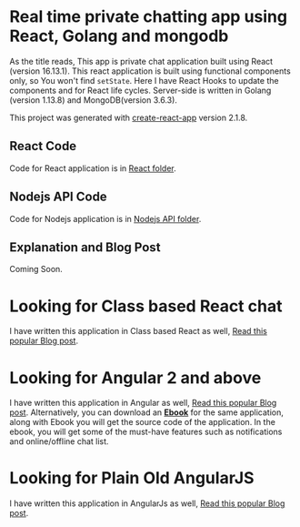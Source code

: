 # Real time private chatting app using React, Golang and mongodb

As the title reads, This app is private chat application built using React (version 16.13.1). This react application is built using functional components only, so You won't find `setState`. Here I have React Hooks to update the components and for React life cycles.
Server-side is written in Golang (version 1.13.8) and MongoDB(version 3.6.3).

This project was generated with [create-react-app](https://github.com/facebook/create-react-app) version 2.1.8.

## React Code
Code for React application is in [React folder](https://github.com/ShankyTiwari/Real-time-private-chatting-app-using-React-Golang-and-mongodb/tree/master/React%20App).

## Nodejs API Code
Code for Nodejs application is in [Nodejs API folder](https://github.com/ShankyTiwari/Real-time-private-chatting-app-using-React-Golang-and-mongodb/tree/master/Nodejs%20API).


## Explanation and Blog Post
Coming Soon.


# Looking for Class based React chat 
I have written this application in Class based React as well, [Read this popular Blog post](https://www.codershood.info/2019/03/31/real-time-private-chatting-app-using-react-nodejs-mongodb-and-socket-io-part-1/).


# Looking for Angular 2 and above
I have written this application in Angular as well, [Read this popular Blog post](http://www.codershood.info/2017/02/09/real-time-private-chatting-app-using-angular-2-nodejs-mongodb-socket-io-part-1/).
Alternatively, you can download an **[Ebook](http://www.codershood.info)** for the same application, along with Ebook you will get the source code of the application. In the ebook, you will get some of the must-have features such as notifications and online/offline chat list.

# Looking for Plain Old AngularJS
I have written this application in AngularJs as well, [Read this popular Blog post](http://www.codershood.info/2015/12/10/real-time-chatting-app-using-nodejs-mysql-angularjs-and-socket-io-part-1/).

